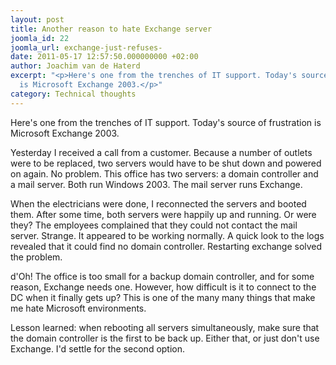 ```yaml
---
layout: post
title: Another reason to hate Exchange server
joomla_id: 22
joomla_url: exchange-just-refuses-
date: 2011-05-17 12:57:50.000000000 +02:00
author: Joachim van de Haterd
excerpt: "<p>Here's one from the trenches of IT support. Today's source of frustration
  is Microsoft Exchange 2003.</p>"
category: Technical thoughts
---
```

<p>Here's one from the trenches of IT support. Today's source of frustration is Microsoft Exchange 2003.</p>

<p>Yesterday I received a call from a customer. Because a number of outlets were to be replaced, two servers would have to be shut down and powered on again. No problem. This office has two servers: a domain controller and a mail server. Both run Windows 2003. The mail server runs Exchange.</p>
<p>When the electricians were done, I reconnected the servers and booted them. After some time, both servers were happily up and running. Or were they? The employees complained that they could not contact the mail server. Strange. It appeared to be working normally. A quick look to the logs revealed that it could find no domain controller. Restarting exchange solved the problem.</p>
<p>d'Oh! The office is too small for a backup domain controller, and for some reason, Exchange needs one. However, how difficult is it to connect to the DC when it finally gets up? This is one of the many many things that make me hate Microsoft environments.</p>
<p>Lesson learned: when rebooting all servers simultaneously, make sure that the domain controller is the first to be back up. Either that, or just don't use Exchange. I'd settle for the second option.</p>
